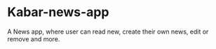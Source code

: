 # Kabar-news-app
A News app, where user can read new, create their own news, edit or remove and more.
